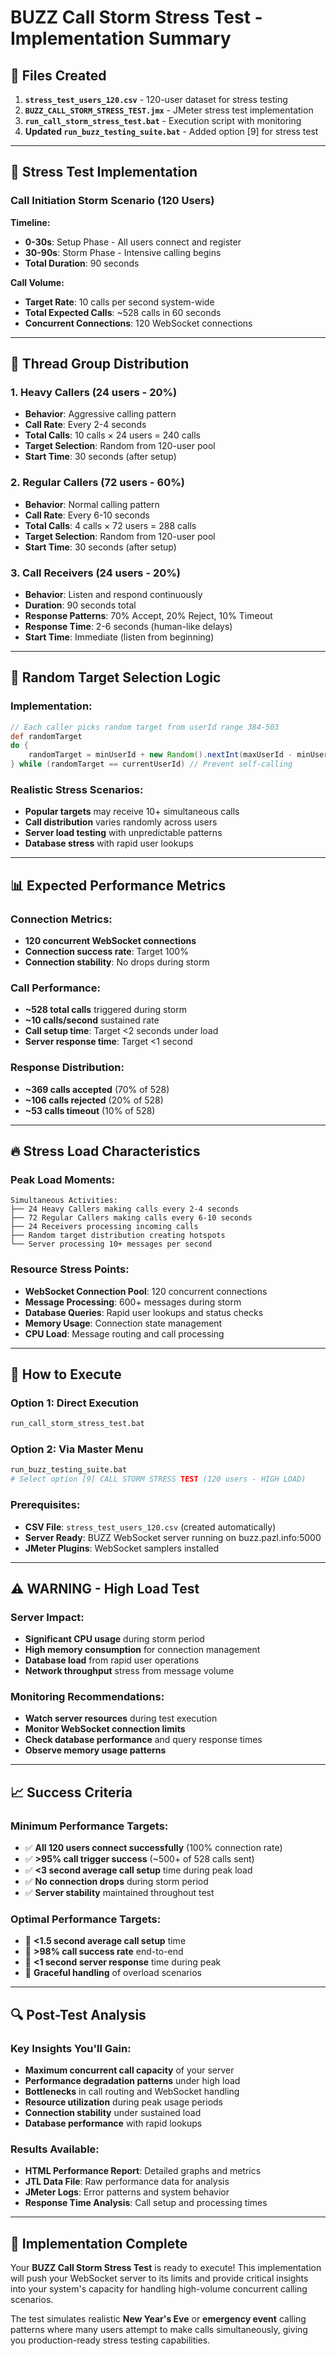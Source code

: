 # BUZZ Call Storm Stress Test - Implementation Summary

## 🚀 **Files Created**

1. **`stress_test_users_120.csv`** - 120-user dataset for stress testing
2. **`BUZZ_CALL_STORM_STRESS_TEST.jmx`** - JMeter stress test implementation  
3. **`run_call_storm_stress_test.bat`** - Execution script with monitoring
4. **Updated `run_buzz_testing_suite.bat`** - Added option [9] for stress test

---

## 🎯 **Stress Test Implementation**

### **Call Initiation Storm Scenario (120 Users)**

**Timeline:**
- **0-30s**: Setup Phase - All users connect and register
- **30-90s**: Storm Phase - Intensive calling begins
- **Total Duration**: 90 seconds

**Call Volume:**
- **Target Rate**: 10 calls per second system-wide  
- **Total Expected Calls**: ~528 calls in 60 seconds
- **Concurrent Connections**: 120 WebSocket connections

---

## 👥 **Thread Group Distribution**

### **1. Heavy Callers (24 users - 20%)**
- **Behavior**: Aggressive calling pattern
- **Call Rate**: Every 2-4 seconds  
- **Total Calls**: 10 calls × 24 users = 240 calls
- **Target Selection**: Random from 120-user pool
- **Start Time**: 30 seconds (after setup)

### **2. Regular Callers (72 users - 60%)**  
- **Behavior**: Normal calling pattern
- **Call Rate**: Every 6-10 seconds
- **Total Calls**: 4 calls × 72 users = 288 calls  
- **Target Selection**: Random from 120-user pool
- **Start Time**: 30 seconds (after setup)

### **3. Call Receivers (24 users - 20%)**
- **Behavior**: Listen and respond continuously
- **Duration**: 90 seconds total
- **Response Patterns**: 70% Accept, 20% Reject, 10% Timeout
- **Response Time**: 2-6 seconds (human-like delays)
- **Start Time**: Immediate (listen from beginning)

---

## 🎲 **Random Target Selection Logic**

### **Implementation:**
```groovy
// Each caller picks random target from userId range 384-503
def randomTarget
do {
    randomTarget = minUserId + new Random().nextInt(maxUserId - minUserId + 1)
} while (randomTarget == currentUserId) // Prevent self-calling
```

### **Realistic Stress Scenarios:**
- **Popular targets** may receive 10+ simultaneous calls
- **Call distribution** varies randomly across users
- **Server load testing** with unpredictable patterns
- **Database stress** with rapid user lookups

---

## 📊 **Expected Performance Metrics**

### **Connection Metrics:**
- **120 concurrent WebSocket connections**
- **Connection success rate**: Target 100%
- **Connection stability**: No drops during storm

### **Call Performance:**
- **~528 total calls** triggered during storm
- **~10 calls/second** sustained rate
- **Call setup time**: Target <2 seconds under load
- **Server response time**: Target <1 second

### **Response Distribution:**
- **~369 calls accepted** (70% of 528)
- **~106 calls rejected** (20% of 528)  
- **~53 calls timeout** (10% of 528)

---

## 🔥 **Stress Load Characteristics**

### **Peak Load Moments:**
```
Simultaneous Activities:
├── 24 Heavy Callers making calls every 2-4 seconds
├── 72 Regular Callers making calls every 6-10 seconds  
├── 24 Receivers processing incoming calls
├── Random target distribution creating hotspots
└── Server processing 10+ messages per second
```

### **Resource Stress Points:**
- **WebSocket Connection Pool**: 120 concurrent connections
- **Message Processing**: 600+ messages during storm
- **Database Queries**: Rapid user lookups and status checks
- **Memory Usage**: Connection state management
- **CPU Load**: Message routing and call processing

---

## 🎯 **How to Execute**

### **Option 1: Direct Execution**
```bash
run_call_storm_stress_test.bat
```

### **Option 2: Via Master Menu**
```bash
run_buzz_testing_suite.bat
# Select option [9] CALL STORM STRESS TEST (120 users - HIGH LOAD)
```

### **Prerequisites:**
- **CSV File**: `stress_test_users_120.csv` (created automatically)
- **Server Ready**: BUZZ WebSocket server running on buzz.pazl.info:5000
- **JMeter Plugins**: WebSocket samplers installed

---

## ⚠️ **WARNING - High Load Test**

### **Server Impact:**
- **Significant CPU usage** during storm period
- **High memory consumption** for connection management
- **Database load** from rapid user operations
- **Network throughput** stress from message volume

### **Monitoring Recommendations:**
- **Watch server resources** during test execution
- **Monitor WebSocket connection limits**
- **Check database performance** and query response times
- **Observe memory usage patterns**

---

## 📈 **Success Criteria**

### **Minimum Performance Targets:**
- ✅ **All 120 users connect successfully** (100% connection rate)
- ✅ **>95% call trigger success** (~500+ of 528 calls sent)
- ✅ **<3 second average call setup** time during peak load
- ✅ **No connection drops** during storm period
- ✅ **Server stability** maintained throughout test

### **Optimal Performance Targets:**
- 🎯 **<1.5 second average call setup** time
- 🎯 **>98% call success rate** end-to-end
- 🎯 **<1 second server response** time during peak
- 🎯 **Graceful handling** of overload scenarios

---

## 🔍 **Post-Test Analysis**

### **Key Insights You'll Gain:**
- **Maximum concurrent call capacity** of your server
- **Performance degradation patterns** under high load
- **Bottlenecks** in call routing and WebSocket handling  
- **Resource utilization** during peak usage periods
- **Connection stability** under sustained load
- **Database performance** with rapid lookups

### **Results Available:**
- **HTML Performance Report**: Detailed graphs and metrics
- **JTL Data File**: Raw performance data for analysis
- **JMeter Logs**: Error patterns and system behavior
- **Response Time Analysis**: Call setup and processing times

---

## 🎉 **Implementation Complete**

Your **BUZZ Call Storm Stress Test** is ready to execute! This implementation will push your WebSocket server to its limits and provide critical insights into your system's capacity for handling high-volume concurrent calling scenarios.

The test simulates realistic **New Year's Eve** or **emergency event** calling patterns where many users attempt to make calls simultaneously, giving you production-ready stress testing capabilities.
